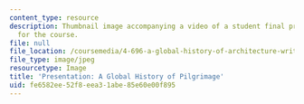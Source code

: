 ```yaml
---
content_type: resource
description: Thumbnail image accompanying a video of a student final presentation
  for the course.
file: null
file_location: /coursemedia/4-696-a-global-history-of-architecture-writing-seminar-spring-2008/fe6582ee52f8eea31abe85e60e00f895_5.jpg
file_type: image/jpeg
resourcetype: Image
title: 'Presentation: A Global History of Pilgrimage'
uid: fe6582ee-52f8-eea3-1abe-85e60e00f895
---
```


